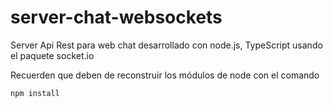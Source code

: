 # server-chat-websockets

Server Api Rest para web chat desarrollado con node.js, TypeScript usando el paquete socket.io

Recuerden que deben de reconstruir los módulos de node con el comando
```
npm install
```
